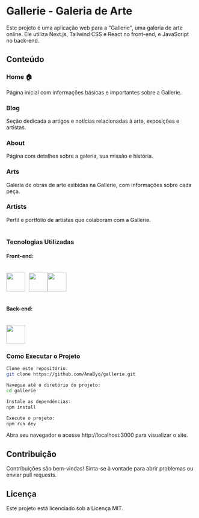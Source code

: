<h1>Gallerie - Galeria de Arte</h1>
Este projeto é uma aplicação web para a "Gallerie", uma galeria de arte online. Ele utiliza Next.js, Tailwind CSS e React no front-end, e JavaScript no back-end.<br>

<h2>Conteúdo</h2>
<h3>Home 🏠</h3>
Página inicial com informações básicas e importantes sobre a Gallerie.<br>

<h3>Blog </h3>
Seção dedicada a artigos e notícias relacionadas à arte, exposições e artistas.<br>

<h3>About </h3>
Página com detalhes sobre a galeria, sua missão e história.<br>

<h3>Arts </h3>
Galeria de obras de arte exibidas na Gallerie, com informações sobre cada peça.<br>

<h3>Artists </h3>
Perfil e portfólio de artistas que colaboram com a Gallerie.<br></br>

<h3>Tecnologias Utilizadas</h3>

<h4>Front-end: </h4><br>
<div style="display: flex;">
  <img src="https://d2nir1j4sou8ez.cloudfront.net/wp-content/uploads/2021/12/nextjs-boilerplate-logo.png" style="width: 50px; margin-right: 10px;">
  <img src="https://www.svgrepo.com/show/493719/react-javascript-js-framework-facebook.svg" style="width: 50px;">
  <img src="https://static-00.iconduck.com/assets.00/tailwind-css-icon-2048x1229-u8dzt4uh.png" style="width: 50px;">

</div><br>

<h4>Back-end: </h4><br>
<img src="https://cdn-icons-png.flaticon.com/512/5968/5968292.png" style="width: 50px;">

<h3>Como Executar o Projeto</h3>

```bash
Clone este repositório:
git clone https://github.com/AnaByo/gallerie.git

Navegue até o diretório do projeto:
cd gallerie

Instale as dependências:
npm install

Execute o projeto:
npm run dev
```

Abra seu navegador e acesse http://localhost:3000 para visualizar o site.

<h2>Contribuição</h2>
Contribuições são bem-vindas! Sinta-se à vontade para abrir problemas ou enviar pull requests.<br>

<h2>Licença</h2>
Este projeto está licenciado sob a Licença MIT.

